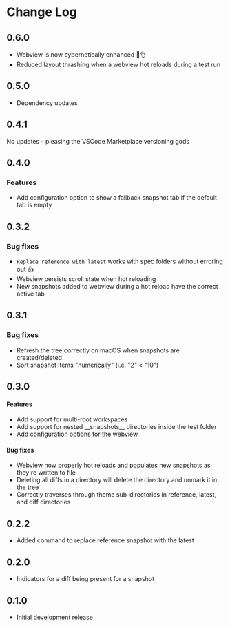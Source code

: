 # Change Log

## 0.6.0
- Webview is now cybernetically enhanced 🤖👌
- Reduced layout thrashing when a webview hot reloads during a test run

## 0.5.0
- Dependency updates

## 0.4.1
No updates - pleasing the VSCode Marketplace versioning gods

## 0.4.0
### Features
- Add configuration option to show a fallback snapshot tab if the default tab is empty

## 0.3.2
### Bug fixes
- `Replace reference with latest` works with spec folders without erroring out 👍
- Webview persists scroll state when hot reloading
- New snapshots added to webview during a hot reload have the correct active tab

## 0.3.1
### Bug fixes
- Refresh the tree correctly on macOS when snapshots are created/deleted
- Sort snapshot items "numerically" (i.e. "2" < "10")

## 0.3.0
#### Features
- Add support for multi-root workspaces
- Add support for nested \_\_snapshots\_\_ directories inside the test folder
- Add configuration options for the webview
#### Bug fixes
- Webview now properly hot reloads and populates new snapshots as they're written to file
- Deleting all diffs in a directory will delete the directory and unmark it in the tree
- Correctly traverses through theme sub-directories in reference, latest, and diff directories

## 0.2.2

- Added command to replace reference snapshot with the latest

## 0.2.0

- Indicators for a diff being present for a snapshot

## 0.1.0

- Initial development release